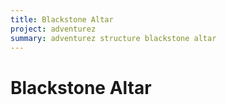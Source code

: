 ```yaml
---
title: Blackstone Altar
project: adventurez
summary: adventurez structure blackstone altar
---
```

# Blackstone Altar